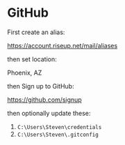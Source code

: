 # GitHub

First create an alias:

https://account.riseup.net/mail/aliases

then set location:

Phoenix, AZ

then Sign up to GitHub:

https://github.com/signup

then optionally update these:

1. `C:\Users\Steven\credentials`
2. `C:\Users\Steven\.gitconfig`
